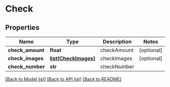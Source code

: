 # Check

## Properties
Name | Type | Description | Notes
------------ | ------------- | ------------- | -------------
**check_amount** | **float** | checkAmount | [optional] 
**check_images** | [**list[CheckImages]**](CheckImages.md) | checkImages | [optional] 
**check_number** | **str** | checkNumber | 

[[Back to Model list]](../README.md#documentation-for-models) [[Back to API list]](../README.md#documentation-for-api-endpoints) [[Back to README]](../README.md)


